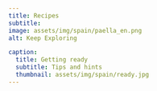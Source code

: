 ```yaml
---
title: Recipes
subtitle: 
image: assets/img/spain/paella_en.png
alt: Keep Exploring

caption:
  title: Getting ready
  subtitle: Tips and hints
  thumbnail: assets/img/spain/ready.jpg
---
```



